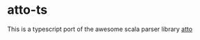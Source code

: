 # atto-ts

This is a typescript port of the awesome scala parser library [atto](https://github.com/tpolecat/atto)
